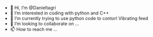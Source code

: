 - 👋 Hi, I’m @Danieltagri
- 👀 I’m interested in coding with python and C++
- 🌱 I’m currently trying to use python code to contorl Vibrating feed
- 💞️ I’m looking to collaborate on ...
- 📫 How to reach me ...

<!---
Danieltagri/Danieltagri is a ✨ special ✨ repository because its `README.md` (this file) appears on your GitHub profile.
You can click the Preview link to take a look at your changes.
--->
